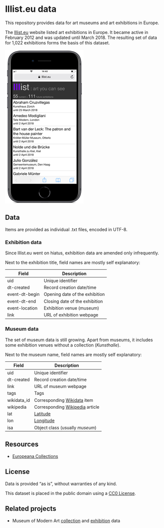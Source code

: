 # lllist.eu data

This repository provides data for art museums and art exhibitions in Europe.

The [lllist.eu](https://lllist.eu/) website listed art exhibitions in Europe. It became active in February 2012 and was updated until March 2018. The resulting set of data for 1,022 exhibitions forms the basis of this dataset.

![lllist.eu viewed on an iphone 6](lllist_iphone.png)

## Data

Items are provided as individual .txt files, encoded in UTF-8.

### Exhibition data

Since lllist.eu went on hiatus, exhibition data are amended only infrequently. 

Next to the exhibition title, field names are mostly self explanatory:

Field|Description
---|---
uid|Unique identifier
dt-created|Record creation date/time
event-dt-begin|Opening date of the exhibition
event-dt-end|Closing date of the exhibition
event-location|Exhibition venue (museum)
link|URL of exhibition webpage

### Museum data

The set of museum data is still growing. Apart from museums, it includes some exhibition venues without a collection (_Kunsthalle_).

Next to the museum name, field names are mostly self explanatory:

Field|Description
---|---
uid|Unique identifier
dt-created|Record creation date/time
link|URL of museum webpage
tags|Tags
wikidata_id|Corresponding [Wikidata](https://www.wikidata.org/) item
wikipedia|Corresponding [Wikipedia](https://en.wikipedia.org/) article
lat|[Latitude](https://en.wikipedia.org/wiki/Geographic_coordinate_system)
lon|[Longitude](https://en.wikipedia.org/wiki/Geographic_coordinate_system)
isa|Object class (usually _museum_)

## Resources

* [Europeana Collections](https://www.europeana.eu/)

## License

Data is provided “as is”, without warranties of any kind.

This dataset is placed in the public domain using a [CC0 License](https://creativecommons.org/publicdomain/zero/1.0/).

## Related projects

* Museum of Modern Art [collection](https://github.com/MuseumofModernArt/collection) and [exhibition](https://github.com/MuseumofModernArt/exhibitions) data
